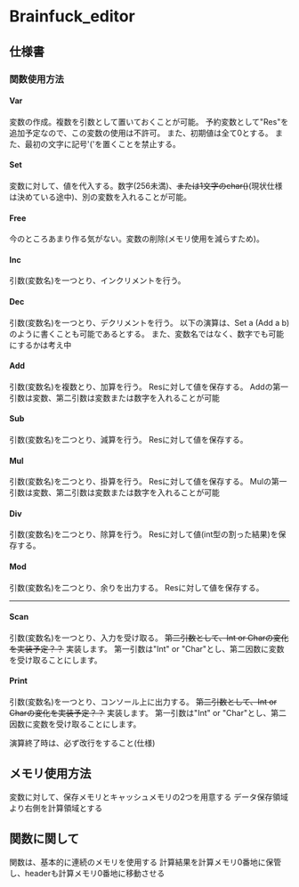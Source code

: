 # Brainfuck_editor

## 仕様書
<!--
```bf
#変数設定
Var a b ...
#変数代入
Set a 2
Set b t
#変数消去
Free a
#四則演算
Inc a
Dec a
Add a b
Sub a b
Mul a b
Div a b
Mod a b
#入出力
Scan Int a
Print Int a
#比較,if
Com > a b
Com < a b
Com = a b
And a b
Or a b
Not a
if(Com > a b)
...
elif(Com < a b)
...
else
...
Endif

```
-->
### 関数使用方法
#### Var
変数の作成。複数を引数として置いておくことが可能。
予約変数として"Res"を追加予定なので、この変数の使用は不許可。
また、初期値は全て0とする。
また、最初の文字に記号'('を置くことを禁止する。
#### Set
変数に対して、値を代入する。数字(256未満)、~~または1文字のchar()~~(現状仕様は決めている途中)、別の変数を入れることが可能。
#### Free
今のところあまり作る気がない。変数の削除(メモリ使用を減らすため)。
#### Inc
引数(変数名)を一つとり、インクリメントを行う。
#### Dec
引数(変数名)を一つとり、デクリメントを行う。
以下の演算は、Set a (Add a b)のように書くことも可能であるとする。
また、変数名ではなく、数字でも可能にするかは考え中
#### Add
引数(変数名)を複数とり、加算を行う。
Resに対して値を保存する。
Addの第一引数は変数、第二引数は変数または数字を入れることが可能
#### Sub
引数(変数名)を二つとり、減算を行う。
Resに対して値を保存する。
#### Mul
引数(変数名)を二つとり、掛算を行う。
Resに対して値を保存する。
Mulの第一引数は変数、第二引数は変数または数字を入れることが可能
#### Div
引数(変数名)を二つとり、除算を行う。
Resに対して値(int型の割った結果)を保存する。
#### Mod
引数(変数名)を二つとり、余りを出力する。
Resに対して値を保存する。


---
#### Scan
引数(変数名)を一つとり、入力を受け取る。
~~第二引数として、Int or Charの変化を実装予定？？~~
実装します。
第一引数は"Int" or "Char"とし、第二因数に変数を受け取ることにします。


#### Print
引数(変数名)を一つとり、コンソール上に出力する。
~~第二引数として、Int or Charの変化を実装予定？？~~
実装します。
第一引数は"Int" or "Char"とし、第二因数に変数を受け取ることにします。

演算終了時は、必ず改行をすること(仕様)

## メモリ使用方法
変数に対して、保存メモリとキャッシュメモリの2つを用意する
データ保存領域より右側を計算領域とする
## 関数に関して
関数は、基本的に連続のメモリを使用する
計算結果を計算メモリ0番地に保管し、headerも計算メモリ0番地に移動させる




